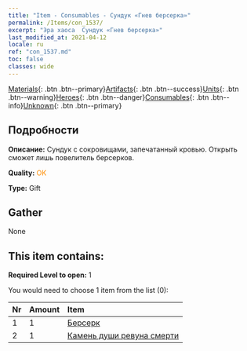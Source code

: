 ```yaml
---
title: "Item - Consumables - Сундук «Гнев берсерка»"
permalink: /Items/con_1537/
excerpt: "Эра хаоса  Сундук «Гнев берсерка»"
last_modified_at: 2021-04-12
locale: ru
ref: "con_1537.md"
toc: false
classes: wide
---
```

 [Materials](/ru/Items/){: .btn .btn--primary}[Artifacts](/ru/Items/Artifacts/){: .btn .btn--success}[Units](/ru/Items/Units/){: .btn .btn--warning}[Heroes](/ru/Items/Heroes/){: .btn .btn--danger}[Consumables](/ru/Items/Consumables/){: .btn .btn--info}[Unknown](/ru/Items/Unknown/){: .btn .btn--primary}

## Подробности
 **Описание:** Сундук с сокровищами, запечатанный кровью. Открыть сможет лишь повелитель берсерков.

 **Quality:** <span style="color: #FF8C00">OK</span>

 **Type:** Gift

## Gather

  None

## This item contains:

 **Required Level to open:** 1

 You would need to choose 1 item from the list (0):

  | Nr | Amount |     Item    |
  |:---|:-------|:------------|
  | 1 | 1 | [Берсерк](/ru/Items/unt_224/) | 
  | 2 | 1 | [Камень души ревуна смерти](/ru/Items/unt_312/) | 
